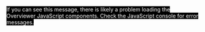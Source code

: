 <!DOCTYPE html>
<html>
<head>

<title>Someserver Render</title>

<meta http-equiv="Content-Type" content="text/html; charset=utf-8" />
<meta name="generator" content="Minecraft-Overviewer 0.15.30 (dc6f8cf)" />
<meta name="viewport" content="initial-scale=1.0, user-scalable=no" />

<script type="text/javascript" src="overviewerConfig.js"></script>
<script type="text/javascript" src="overviewer.js"></script>
<script type="text/javascript" src="baseMarkers.js"></script>

<link rel="stylesheet" href="leaflet.css" />
<script src="leaflet.js"></script>
<link rel="stylesheet" href="overviewer.css" type="text/css" />

</head>

<!-- Generated at: Thu, 16 Apr 2020 22:38:59 Eastern Daylight Time -->
<body onload="overviewer.util.initialize()">
    <noscript style="color:white; background-color:black">
        If you can see this message, there is likely a problem loading the Overviewer JavaScript components.
        Check the JavaScript console for error messages.
    </noscript>
    <div id="mcmap"></div>
</body>
</html>
